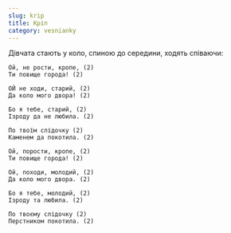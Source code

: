 ```yaml
---
slug: krip
title: Кріп
category: vesnianky
---
```

Дівчата стають у коло, спиною до середини, ходять співаючи:

```
Ой, не рости, кропе, (2)
Ти повище города! (2)
```

```
ОЙ не ходи, старий, (2)
Да коло мого двора! (2)
```

```
Бо я тебе, старий, (2)
Ізроду да не любила. (2)
```

```
По твоїм слідочку (2)
Каменем да покотила. (2)
```

```
Ой, порости, кропе, (2)
Ти повище города! (2)
```

```
Ой, походи, молодий, (2)
Да коло мого двора. (2)
```

```
Бо я тебе, молодий, (2)
Ізроду та любила. (2)
```

```
По твоєму слідочку (2)
Перстником покотила. (2)
```

